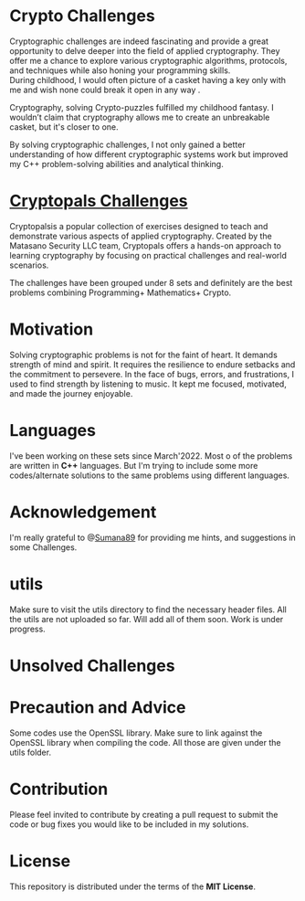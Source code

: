 # Crypto Challenges #

Cryptographic challenges are indeed fascinating and provide a great opportunity to delve deeper into the field of applied cryptography. 
They offer me a chance to explore various cryptographic algorithms, protocols, and techniques while also honing your programming skills.
<br>
During childhood, I would often picture of a  casket  having a key only with me and wish none
 could break it open in any way .
 
Cryptography, solving Crypto-puzzles fulfilled my childhood fantasy. I wouldn’t claim that
cryptography allows me to create an unbreakable casket, but it's closer to one.

By solving cryptographic challenges, I not only gained a better understanding of how different cryptographic systems work but improved my C++ problem-solving abilities and analytical thinking.




# [Cryptopals Challenges](https://cryptopals.com/) #

Cryptopalsis a popular collection of exercises designed to teach and demonstrate various aspects of applied cryptography. Created by the Matasano Security LLC team, Cryptopals offers a hands-on approach to learning cryptography by focusing on practical challenges and real-world scenarios.

The challenges have been grouped under 8 sets and definitely are the best problems combining Programming+ Mathematics+ Crypto.

# Motivation #


Solving cryptographic problems is not for the faint of heart. 
It demands strength of mind and spirit. It requires the resilience to endure setbacks and the commitment to persevere.
In the face of bugs, errors, and frustrations, I used to find strength by listening to music. It kept me focused, motivated, and made the journey enjoyable.

# Languages #

I've been working on these sets since March'2022.
Most o of the problems are written in **C++** languages. 
But I'm trying to include some more codes/alternate solutions to the same problems using different languages.

# Acknowledgement #

I'm really grateful to @[Sumana89](https://github.com/Sumana89) for providing me hints, and suggestions in some Challenges.


# utils #

Make sure to visit the utils directory to find the necessary header files. All the utils are not uploaded so far. Will add all of them soon. Work is under progress.

# Unsolved Challenges #



# Precaution and Advice #

Some codes use the OpenSSL library. Make sure to link against the OpenSSL library when compiling the code. All those are given under the utils folder.

# Contribution #

Please feel invited to contribute by creating a pull request to 
submit the code or bug fixes you would like to be included in my solutions.

# License #

This repository is distributed under the terms of the **MIT License**.

